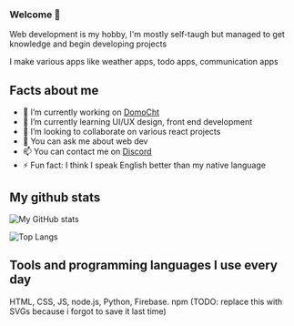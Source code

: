 ### Welcome 👋
Web development is my hobby, I'm mostly self-taugh but managed to get knowledge and begin developing projects

I make various apps like weather apps, todo apps, communication apps

## Facts about me
- 🔭 I’m currently working on [DomoCht](https://github.com/DomoCht/)
- 🌱 I’m currently learning UI/UX design, front end development
- 👯 I’m looking to collaborate on various react projects
- 💬 You can ask me about web dev
- 📫 You can contact me on [Discord](https://discord.com/)
- ⚡ Fun fact: I think I speak English better than my native language

## My github stats 
![My GitHub stats](https://github-readme-stats.vercel.app/api?username=Domodiak&theme=transparent)

![Top Langs](https://github-readme-stats.vercel.app/api/top-langs/?username=Domodiak&layout=compact&theme=transparent)

## Tools and programming languages I use every day
HTML, CSS, JS, node.js, Python, Firebase. npm
(TODO: replace this with SVGs because i forgot to save it last time)
